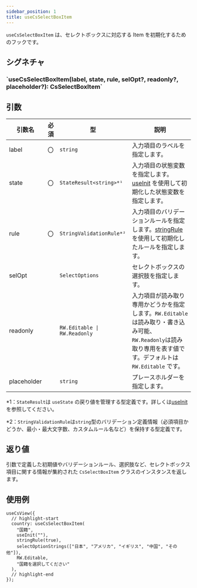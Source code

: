 ```yaml
---
sidebar_position: 1
title: useCsSelectBoxItem
---
```


`useCsSelectBoxItem` は、セレクトボックスに対応する Item を初期化するためのフックです。

## シグネチャ

<h3>`useCsSelectBoxItem(label, state, rule, selOpt?, readonly?, placeholder?): CsSelectBoxItem`</h3>

## 引数

| 引数名      | 必須 | 型                           | 説明                                                                                                                                                           |
| ----------- | ---- | ---------------------------- | -------------------------------------------------------------------------------------------------------------------------------------------------------------- |
| label       | 〇   | `string`                     | 入力項目のラベルを指定します。                                                                                                                                 |
| state       | 〇   | `StateResult<string>*¹`      | 入力項目の状態変数を指定します。[useInit](../helper-function/useInit.md) を使用して初期化した状態変数を指定します。                                            |
| rule        | 〇   | `StringValidationRule*²`     | 入力項目のバリデーションルールを指定します。[stringRule](../helper-function/stringRule.md)を使用して初期化したルールを指定します。                             |
| selOpt      |      | `SelectOptions`              | セレクトボックスの選択肢を指定します。                                                                                                                         |
| readonly    |      | `RW.Editable \| RW.Readonly` | 入力項目が読み取り専用かどうかを指定します。`RW.Editable` は読み取り・書き込み可能、`RW.Readonly`は読み取り専用を表す値です。デフォルトは `RW.Editable` です。 |
| placeholder |      | `string`                     | プレースホルダーを指定します。                                                                                                                                 |

\*1：`StateResult`は `useState` の戻り値を管理する型定義です。詳しくは[useInit](../helper-function/useInit.md)を参照してください。

\*2：`StringValidationRule`は`string`型のバリデーション定義情報（必須項目かどうか、最小・最大文字数、カスタムルール名など）を保持する型定義です。

## 返り値

引数で定義した初期値やバリデーションルール、選択肢など、セレクトボックス項目に関する情報が集約された `CsSelectBoxItem` クラスのインスタンスを返します。

## 使用例

```tsx
useCsView({
  // highlight-start
  country: useCsSelectBoxItem(
    "国籍",
    useInit(""),
    stringRule(true),
    selectOptionStrings(["日本", "アメリカ", "イギリス", "中国", "その他"]),
    RW.Editable,
    "国籍を選択してください"
  ),
  // highlight-end
});
```
